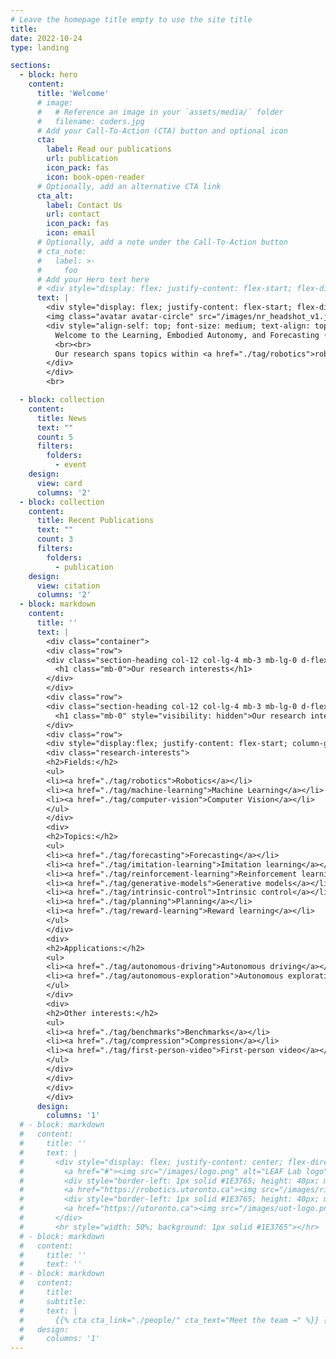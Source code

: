 ```yaml
---
# Leave the homepage title empty to use the site title
title:
date: 2022-10-24
type: landing

sections:
  - block: hero
    content:
      title: 'Welcome'
      # image:
      #   # Reference an image in your `assets/media/` folder
      #   filename: coders.jpg
      # Add your Call-To-Action (CTA) button and optional icon
      cta:
        label: Read our publications
        url: publication
        icon_pack: fas
        icon: book-open-reader
      # Optionally, add an alternative CTA link
      cta_alt:
        label: Contact Us
        url: contact
        icon_pack: fas
        icon: email
      # Optionally, add a note under the Call-To-Action button
      # cta_note:
      #   label: >-
      #     foo       
      # Add your Hero text here
      # <div style="display: flex; justify-content: flex-start; flex-direction: row; align-items: start; flex-wrap: wrap; width: 100%">
      text: |
        <div style="display: flex; justify-content: flex-start; flex-direction: row; align-items: start; flex-wrap: wrap; width: 100%">
        <img class="avatar avatar-circle" src="/images/nr_headshot_v1.jpg" alt="Nicholas Rhinehart" href="author/nicholas-rhinehart/" style="width: 250px; height: 100%; margin: 0;">
        <div style="align-self: top; font-size: medium; text-align: top; padding-left: 20px; min-width: 250px; max-width: 500px">
          Welcome to the Learning, Embodied Autonomy, and Forecasting (LEAF) lab, part of the <a href="https://utoronto.ca" target="_blank">University of Toronto</a>, <a href="https://utias.utoronto.ca" target="_blank">UTIAS</a>, and the <a href="https://robotics.utoronto.ca" target="_blank">Robotics Institute</a>. We aim to develop broadly useful autonomous systems that operate in complex, dynamic environments by advancing the algorithmic foundations of robot learning.
          <br><br>         
          Our research spans topics within <a href="./tag/robotics">robotics</a>, <a href="./tag/machine-learning">machine learning</a>, and <a href="./tag/computer-vision">computer vision</a>, and includes <a href="./tag/forecasting">forecasting</a>, <a href="./tag/imitation-learning">imitation learning</a>, <a href="./tag/reinforcement-learning">reinforcement learning</a>, <a href="./tag/reward-learning">reward learning</a>, and <a href="./tag/planning">planning</a>. The LEAF lab is led by <a href="author/nicholas-rhinehart/">Prof. Nick Rhinehart</a>.
        </div>
        </div>
        <br>

  - block: collection
    content:
      title: News
      text: ""
      count: 5
      filters:
        folders:
          - event
    design:
      view: card
      columns: '2'
  - block: collection
    content:
      title: Recent Publications
      text: ""
      count: 3
      filters:
        folders:
          - publication
    design:
      view: citation
      columns: '2'
  - block: markdown
    content:
      title: ''
      text: |
        <div class="container">
        <div class="row">
        <div class="section-heading col-12 col-lg-4 mb-3 mb-lg-0 d-flex flex-column align-items-center align-items-lg-start">
          <h1 class="mb-0">Our research interests</h1>
        </div>
        </div>
        <div class="row">
        <div class="section-heading col-12 col-lg-4 mb-3 mb-lg-0 d-flex flex-column align-items-center align-items-lg-start">
          <h1 class="mb-0" style="visibility: hidden">Our research interests</h1>
        </div>
        <div class="row">
        <div style="display:flex; justify-content: flex-start; column-gap: 3vw; row-gap: 1vw; font-size: medium; text-align:left; flex-wrap: wrap">
        <div class="research-interests">
        <h2>Fields:</h2>
        <ul>
        <li><a href="./tag/robotics">Robotics</a></li>
        <li><a href="./tag/machine-learning">Machine Learning</a></li>
        <li><a href="./tag/computer-vision">Computer Vision</a></li>
        </ul>
        </div>
        <div>
        <h2>Topics:</h2>
        <ul>
        <li><a href="./tag/forecasting">Forecasting</a></li>
        <li><a href="./tag/imitation-learning">Imitation learning</a></li>
        <li><a href="./tag/reinforcement-learning">Reinforcement learning</a></li>
        <li><a href="./tag/generative-models">Generative models</a></li>
        <li><a href="./tag/intrinsic-control">Intrinsic control</a></li>
        <li><a href="./tag/planning">Planning</a></li>
        <li><a href="./tag/reward-learning">Reward learning</a></li>
        </ul>
        </div>
        <div>
        <h2>Applications:</h2>
        <ul>
        <li><a href="./tag/autonomous-driving">Autonomous driving</a></li>
        <li><a href="./tag/autonomous-exploration">Autonomous exploration</a></li>
        </ul>
        </div>
        <div>
        <h2>Other interests:</h2>
        <ul>
        <li><a href="./tag/benchmarks">Benchmarks</a></li>
        <li><a href="./tag/compression">Compression</a></li>
        <li><a href="./tag/first-person-video">First-person video</a></li>
        </ul>
        </div>	
        </div>
        </div>
        </div>
      design:
        columns: '1'
  # - block: markdown
  #   content:
  #     title: ''
  #     text: |
  #       <div style="display: flex; justify-content: center; flex-direction: row; flex-wrap: nowrap; column-gap: 1vw">
  #         <a href="#"><img src="/images/logo.png" alt="LEAF Lab logo" style="height: 80px"></a>
  #         <div style="border-left: 1px solid #1E3765; height: 40px; margin-top: 20px; margin-bottom: 20px"></div>
  #         <a href="https://robotics.utoronto.ca"><img src="/images/ri-logo.png" style="height: 80px" alt="U of T Robotics Institute Logo"></a>
  #         <div style="border-left: 1px solid #1E3765; height: 40px; margin-top: 20px; margin-bottom: 20px"></div>
  #         <a href="https://utoronto.ca"><img src="/images/uot-logo.png" style="height: 80px" alt="U of T Logo"></a>
  #       </div>
  #       <hr style="width: 50%; background: 1px solid #1E3765"></hr>
  # - block: markdown
  #   content:
  #     title: ''
  #     text: ''
  # - block: markdown
  #   content:
  #     title:
  #     subtitle:
  #     text: |
  #       {{% cta cta_link="./people/" cta_text="Meet the team →" %}} {{% cta cta_link="./publications/" cta_text="Read our publications" %}}
  #   design:
  #     columns: '1'
---
```

